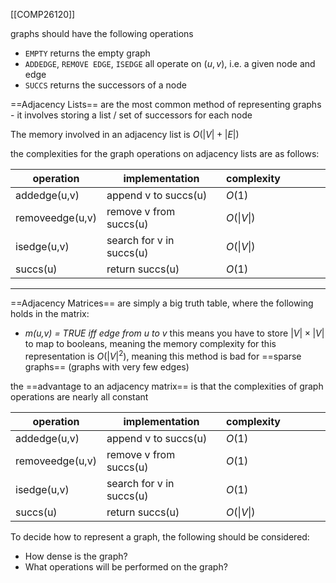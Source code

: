[[COMP26120]]

graphs should have the following operations
- `EMPTY` returns the empty graph
- `ADDEDGE`, `REMOVE EDGE`, `ISEDGE` all operate on $(u,v)$, i.e. a given node and edge
- `SUCCS` returns the successors of a node

==Adjacency Lists== are the most common method of representing graphs - it involves storing a list / set of successors for each node

The memory involved in an adjacency list is $O(|V| + |E|)$

the complexities for the graph operations on adjacency lists are as follows:

| operation       | implementation           | complexity |     |     |     |     |
| --------------- | ------------------------ | ---------- | --- | --- | --- | --- |
| addedge(u,v)    | append v to succs(u)     | $O(1)$     |     |     |     |     |
| removeedge(u,v) | remove v from succs(u)   | $O(        \| V   \| )$  |     |     |
| isedge(u,v)     | search for v in succs(u) | $O(\| V   \| )$  |     |     |
| succs(u)        | return succs(u)          | $O(1)$           |     |     |     |     |

***

==Adjacency Matrices== are simply a big truth table, where the following holds in the matrix:
- *m(u,v) = TRUE iff edge from u to v*
this means you have to store $|V| \times |V|$ to map to booleans, meaning the memory complexity for this representation is $O(|V|^2)$, meaning this method is bad for ==sparse graphs== (graphs with very few edges)

the ==advantage to an adjacency matrix== is that the complexities of graph operations are nearly all constant

| operation       | implementation           | complexity |     |     |     |     |
| --------------- | ------------------------ | ---------- | --- | --- | --- | --- |
| addedge(u,v)    | append v to succs(u)     | $O(1)$     |     |     |     |     |
| removeedge(u,v) | remove v from succs(u)   | $O(1)$  |     |     |
| isedge(u,v)     | search for v in succs(u) | $O(1)$  |     |     |
| succs(u)        | return succs(u)          | $O(\|V\|)$           |     |     |     |     |


To decide how to represent a graph, the following should be considered:
- How dense is the graph?
- What operations will be performed on the graph?